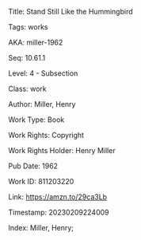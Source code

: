 Title:  Stand Still Like the Hummingbird

Tags:   works

AKA:    miller-1962

Seq:    10.61.1

Level:  4 - Subsection

Class:  work

Author: Miller, Henry

Work Type: Book

Work Rights: Copyright

Work Rights Holder: Henry Miller

Pub Date: 1962

Work ID: 811203220

Link:   https://amzn.to/29ca3Lb

Timestamp: 20230209224009

Index:  Miller, Henry; 

